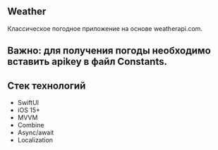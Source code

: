 ## Weather

Классическое погодное приложение на основе weatherapi.com.

## Важно: для получения погоды необходимо вставить apikey в файл Constants.

## Стек технологий
- SwiftUI
- iOS 15+
- MVVM
- Combine
- Async/await
- Localization
